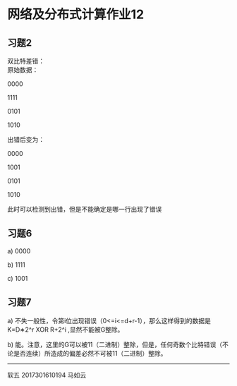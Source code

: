 # 网络及分布式计算作业12



## 习题2

双比特差错： 	
原始数据：

0000

1111

0101

1010

出错后变为：

0000

1001

0101

1010

此时可以检测到出错，但是不能确定是哪一行出现了错误

## 习题6

a) 0000

b) 1111

c) 1001

## 习题7

a) 不失一般性，令第i位出现错误（0<=i<=d+r-1），那么这样得到的数据是K=D∗2^r XOR R+2^i
 ,显然不能被G整除。
 
b) 能。注意，这里的G可以被11（二进制）整除，但是，任何奇数个比特错误（不论是否连续）所造成的偏差必然不可被11（二进制）整除。

------

软五 2017301610194 马如云
